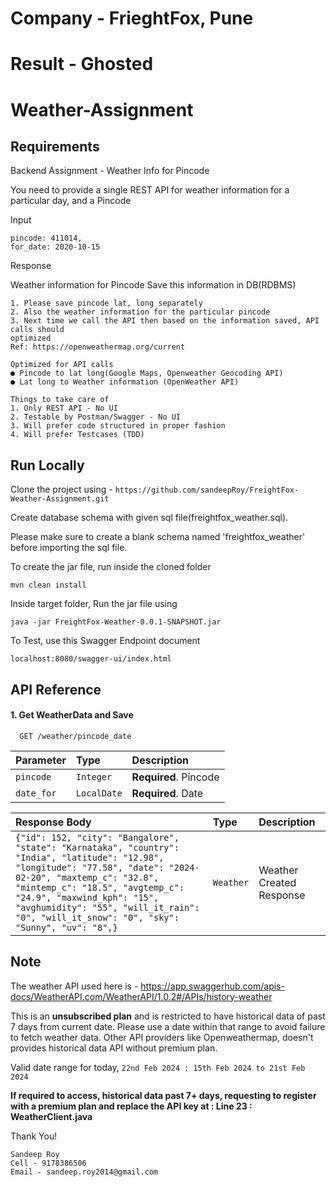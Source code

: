 # Company - FrieghtFox, Pune

# Result - Ghosted

# Weather-Assignment 

## Requirements

Backend Assignment - Weather Info for Pincode

You need to provide a single REST API for weather information for a particular day, 
and a Pincode

Input
   ```
   pincode: 411014,
   for_date: 2020-10-15
   ```
Response

Weather information for Pincode Save this information in DB(RDBMS)

```
1. Please save pincode lat, long separately
2. Also the weather information for the particular pincode
3. Next time we call the API then based on the information saved, API calls should
optimized
Ref: https://openweathermap.org/current

Optimized for API calls
● Pincode to lat long(Google Maps, Openweather Geocoding API)
● Lat long to Weather information (OpenWeather API)

Things to take care of
1. Only REST API - No UI
2. Testable by Postman/Swagger - No UI
3. Will prefer code structured in proper fashion
4. Will prefer Testcases (TDD)
```






## Run Locally

Clone the project using - ```https://github.com/sandeepRoy/FreightFox-Weather-Assignment.git```

Create database schema with given sql file(freightfox_weather.sql).

Please make sure to create a blank schema named 'freightfox_weather' before importing the sql file.

To create the jar file, run inside the cloned folder
 
```
mvn clean install

```
Inside target folder, Run the jar file using

```
java -jar FreightFox-Weather-0.0.1-SNAPSHOT.jar

```
To Test, use this Swagger Endpoint document

```
localhost:8080/swagger-ui/index.html

```
## API Reference

#### 1. Get WeatherData and Save

```http
  GET /weather/pincode_date
```

| Parameter | Type     | Description                |
| :-------- | :------- | :------------------------- |
| `pincode` | `Integer` | **Required**. Pincode |
| `date_for` | `LocalDate` | **Required**. Date |


| Response Body| Type     | Description                |
| :-------- | :------- | :------------------------- |
| `{"id": 152, "city": "Bangalore", "state": "Karnataka", "country": "India", "latitude": "12.98", "longitude": "77.58", "date": "2024-02-20", "maxtemp_c": "32.8", "mintemp_c": "18.5", "avgtemp_c": "24.9", "maxwind_kph": "15", "avghumidity": "55", "will_it_rain": "0", "will_it_snow": "0", "sky": "Sunny", "uv": "8",}` | `Weather` | Weather Created Response |




## Note

The weather API used here is - https://app.swaggerhub.com/apis-docs/WeatherAPI.com/WeatherAPI/1.0.2#/APIs/history-weather

This is an **unsubscribed plan** and is restricted to have historical data of past 7 days from current date. Please use a date within that range to avoid failure to fetch weather data. Other API providers like Openweathermap, doesn't provides historical data API without premium plan.

Valid date range for today, ```22nd Feb 2024 : 15th Feb 2024 to 21st Feb 2024```

**If required to access, historical data past 7+ days, requesting to register with a premium plan and replace the API key at : Line 23 : WeatherClient.java**


Thank You!

```
Sandeep Roy
Cell - 9178386506
Email - sandeep.roy2014@gmail.com
```
